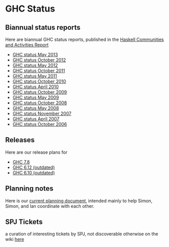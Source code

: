 # GHC Status

## Biannual status reports


Here are biannual GHC status reports, published in the [ Haskell Communities and Activities Report](http://haskell.org/communities/)

- [GHC status May 2013](status/may13)
- [GHC status October 2012](status/oct12)
- [GHC status May 2012](status/may12)
- [GHC status October 2011](status/oct11)
- [GHC status May 2011](status/may11)
- [GHC status October 2010](status/oct10)
- [GHC status April 2010](status/apr10)
- [GHC status October 2009](status/oct09)
- [GHC status May 2009](status/may09)
- [GHC status October 2008](status/october08)
- [GHC status May 2008](status/may08)
- [GHC status November 2007](status/nov07)
- [GHC status April 2007](status/april07)
- [GHC status October 2006](status/october06)

## Releases


Here are our release plans for 

- [GHC 7.8](status/ghc-7.8)
- [GHC 6.12 (outdated)](status/ghc-6.12)
- [GHC 6.10 (outdated)](status/ghc-6.10)

## Planning notes


Here is our [current planning document](ghc-planning), intended mainly to help Simon, Simon, and Ian coordinate with each other.

## SPJ Tickets


a curation of interesting tickets by SPJ, not discoverable otherwise on the wiki [ here ](http://hackage.haskell.org/trac/ghc/wiki/Status/SLPJ-Tickets)